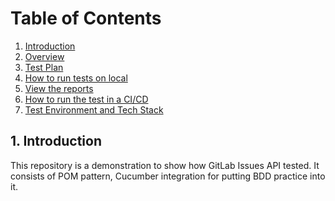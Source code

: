 
# Table of Contents
1. [Introduction](#1-introduction)
2. [Overview](#2-overview)
3. [Test Plan](#3-test-plan)
4. [How to run tests on local](#4-how-to-run-the-tests-on-local)
5. [View the reports](#5-view-the-reports)
6. [How to run the test in a CI/CD](#6-how-to-run-the-test-in-a-cicd-github)
7. [Test Environment and Tech Stack](#7-test-environment-and-tech-stack)

## 1. Introduction
This repository is a demonstration to show how GitLab Issues API tested.
It consists of POM pattern, Cucumber integration for putting BDD practice into it.
